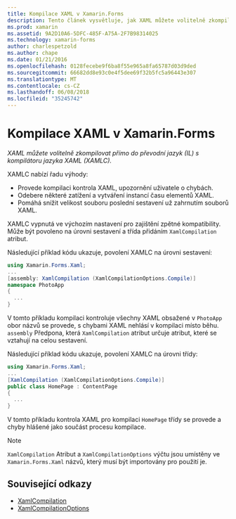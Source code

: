 ```yaml
---
title: Kompilace XAML v Xamarin.Forms
description: Tento článek vysvětluje, jak XAML můžete volitelně zkompilovat přímo do převodní jazyk (IL) s kompilátorem Xamarin.Forms XAML (XAMLC).
ms.prod: xamarin
ms.assetid: 9A2D10A6-5DFC-485F-A75A-2F7B98314025
ms.technology: xamarin-forms
author: charlespetzold
ms.author: chape
ms.date: 01/21/2016
ms.openlocfilehash: 0128fecebe9f6ba8f55e965a8fa65787d03d9ded
ms.sourcegitcommit: 66682dd8e93c0e4f5dee69f32b5fc5a96443e307
ms.translationtype: MT
ms.contentlocale: cs-CZ
ms.lasthandoff: 06/08/2018
ms.locfileid: "35245742"
---
```

# <a name="xaml-compilation-in-xamarinforms"></a>Kompilace XAML v Xamarin.Forms

_XAML můžete volitelně zkompilovat přímo do převodní jazyk (IL) s kompilátoru jazyka XAML (XAMLC)._

XAMLC nabízí řadu výhody:

- Provede kompilaci kontrola XAML, upozornění uživatele o chybách.
- Odebere některé zatížení a vytváření instancí času elementů XAML.
- Pomáhá snížit velikost souboru poslední sestavení už zahrnutím souborů XAML.

XAMLC vypnutá ve výchozím nastavení pro zajištění zpětné kompatibility. Může být povoleno na úrovni sestavení a třída přidáním `XamlCompilation` atribut.

Následující příklad kódu ukazuje, povolení XAMLC na úrovni sestavení:

```csharp
using Xamarin.Forms.Xaml;
...
[assembly: XamlCompilation (XamlCompilationOptions.Compile)]
namespace PhotoApp
{
  ...
}
```

V tomto příkladu kompilaci kontroluje všechny XAML obsažené v `PhotoApp` obor názvů se provede, s chybami XAML nehlásí v kompilaci místo běhu.
`assembly` Předpona, která `XamlCompilation` atribut určuje atribut, které se vztahují na celou sestavení.

Následující příklad kódu ukazuje, povolení XAMLC na úrovni třídy:

```csharp
using Xamarin.Forms.Xaml;
...
[XamlCompilation (XamlCompilationOptions.Compile)]
public class HomePage : ContentPage
{
  ...
}
```

V tomto příkladu kontrola XAML pro kompilaci `HomePage` třídy se provede a chyby hlášené jako součást procesu kompilace.

> [!NOTE]
> `XamlCompilation` Atribut a `XamlCompilationOptions` výčtu jsou umístěny ve `Xamarin.Forms.Xaml` názvů, který musí být importovány pro použití je.


## <a name="related-links"></a>Související odkazy

- [XamlCompilation](https://developer.xamarin.com/api/type/Xamarin.Forms.Xaml.XamlCompilationAttribute/)
- [XamlCompilationOptions](https://developer.xamarin.com/api/type/Xamarin.Forms.Xaml.XamlCompilationOptions/)
